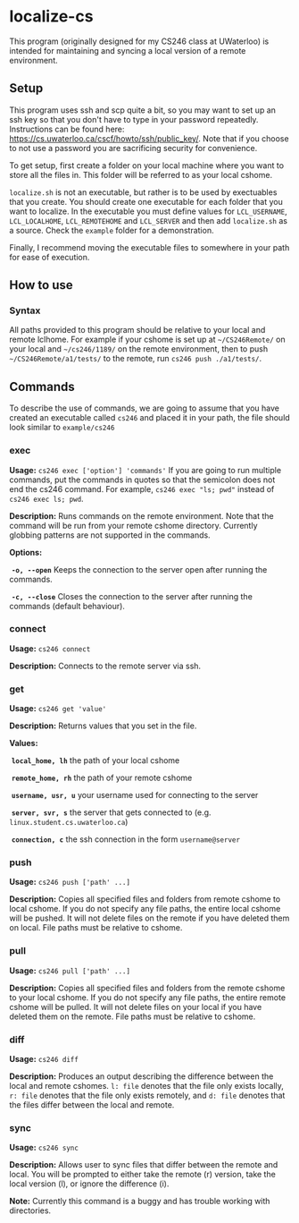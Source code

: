 # localize-cs
This program (originally designed for my CS246 class at UWaterloo) is intended for maintaining and syncing a local version of a remote environment.

## Setup
This program uses ssh and scp quite a bit, so you may want to set up an ssh key so that you don't have to type in your password repeatedly. Instructions can be found here: https://cs.uwaterloo.ca/cscf/howto/ssh/public_key/. Note that if you choose to not use a password you are sacrificing security for convenience. 

To get setup, first create a folder on your local machine where you want to store all the files in. This folder will be referred to as your local cshome.

`localize.sh` is not an executable, but rather is to be used by exectuables that you create. You should create one executable for each folder that you want to localize. In the executable you must define values for `LCL_USERNAME`, `LCL_LOCALHOME`, `LCL_REMOTEHOME` and `LCL_SERVER` and then add `localize.sh` as a source. Check the `example` folder for a demonstration.

Finally, I recommend moving the executable files to somewhere in your path for ease of execution.


## How to use
### Syntax

All paths provided to this program should be relative to your local and remote lclhome.
For example if your cshome is set up at `~/CS246Remote/` on your local and `~/cs246/1189/` on the remote environment, then to push `~/CS246Remote/a1/tests/` to the remote, run `cs246 push ./a1/tests/`.



## Commands

To describe the use of commands, we are going to assume that you have created an executable called `cs246` and placed it in your path, the file should look similar to `example/cs246`

### exec

**Usage:** `cs246 exec ['option'] 'commands'`
If you are going to run multiple commands, put the commands in quotes so that the semicolon does not end the cs246 command. For example, `cs246 exec "ls; pwd"` instead of `cs246 exec ls; pwd`.

**Description:** Runs commands on the remote environment. Note that the command will be run from your remote cshome directory. Currently globbing patterns are not supported in the commands.

**Options:**	

​	**`-o, --open`**		Keeps the connection to the server open after running the commands.

​	**`-c, --close`**		Closes the connection to the server after running the commands (default behaviour).


### connect

**Usage:** `cs246 connect`

**Description:** Connects to the remote server via ssh.


### get

**Usage:** `cs246 get 'value'`

**Description:** Returns values that you set in the file.

**Values:**

​	**`local_home, lh`**		the path of your local cshome

​	**`remote_home, rh`**	  the path of your remote cshome

​	**`username, usr, u`**	your username used for connecting to the server

​	**`server, svr, s`**		the server that gets connected to (e.g. `linux.student.cs.uwaterloo.ca`)

​	**`connection, c`**			the ssh connection in the form `username@server`


### push

**Usage:** `cs246 push ['path' ...]`

**Description:** Copies all specified files and folders from remote cshome to local cshome. If you do not specify any file paths, the entire local cshome will be pushed. It will not delete files on the remote if you have deleted them on local. File paths must be relative to cshome.


### pull

**Usage:** `cs246 pull ['path' ...]`

**Description:** Copies all specified files and folders from the remote cshome to your local cshome. If you do not specify any file paths, the entire remote cshome will be pulled. It will not delete files on your local if you have deleted them on the remote. File paths must be relative to cshome.


### diff

**Usage:** `cs246 diff`

**Description:** Produces an output describing the difference between the local and remote cshomes. `l: file` denotes that the file only exists locally, `r: file` denotes that the file only exists remotely, and `d: file` denotes that the files differ between the local and remote.


### sync

**Usage:** `cs246 sync`

**Description:** Allows user to sync files that differ between the remote and local. You will be prompted to either take the remote (r) version, take the local version (l), or ignore the difference (i).

**Note:** Currently this command is a buggy and has trouble working with directories.
